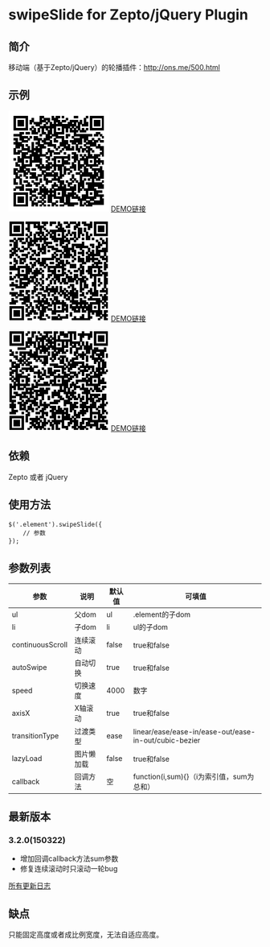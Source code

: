 # swipeSlide for Zepto/jQuery Plugin

## 简介

移动端（基于Zepto/jQuery）的轮播插件：<http://ons.me/500.html>

## 示例

![扫一扫](website.png)
[DEMO链接](http://ons.me/wp-content/uploads/2014/09/swipeSlide/index.html)

![扫一扫](website-pic.png)
[DEMO链接](http://ons.me/wp-content/uploads/2014/09/swipeSlide/full-screen-pic.html)

![扫一扫](website-text.png)
[DEMO链接](http://ons.me/wp-content/uploads/2014/09/swipeSlide/full-screen-text.html)

## 依赖

Zepto 或者 jQuery

## 使用方法

````
$('.element').swipeSlide({
    // 参数
});
````

## 参数列表

|       参数        |   说明   |  默认值 |      可填值     |
|------------------|----------|--------|----------------|
| ul               | 父dom    | ul     | .element的子dom |
| li               | 子dom    | li     | ul的子dom       |
| continuousScroll | 连续滚动   | false | true和false |
| autoSwipe        | 自动切换   | true  | true和false |
| speed            | 切换速度   | 4000  | 数字        |
| axisX            | X轴滚动   | true   | true和false |
| transitionType   | 过渡类型   | ease  | linear/ease/ease-in/ease-out/ease-in-out/cubic-bezier |
| lazyLoad         | 图片懒加载 | false | true和false |
| callback         | 回调方法   | 空    | function(i,sum){}（i为索引值，sum为总和） |

## 最新版本

### 3.2.0(150322)

* 增加回调callback方法sum参数
* 修复连续滚动时只滚动一轮bug

[所有更新日志](Changelog.md)

## 缺点

只能固定高度或者成比例宽度，无法自适应高度。